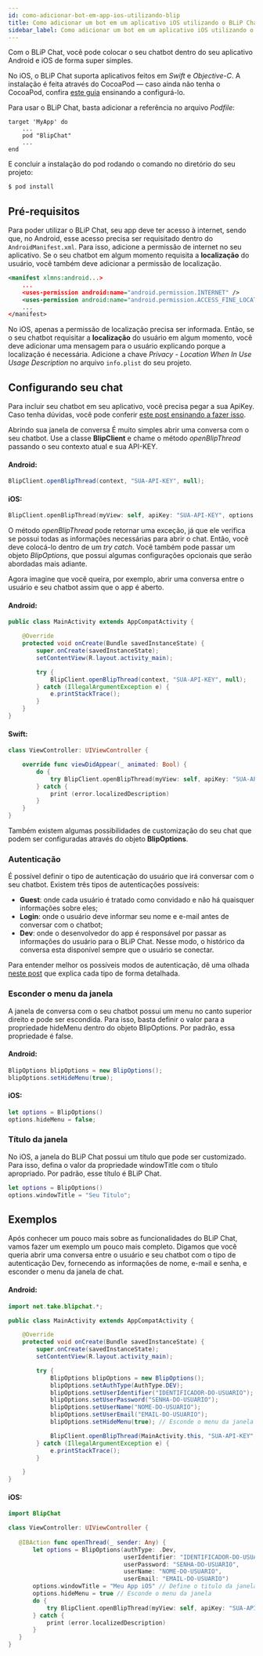 ```yaml
---
id: como-adicionar-bot-em-app-ios-utilizando-blip
title: Como adicionar um bot em um aplicativo iOS utilizando o BLiP Chat?
sidebar_label: Como adicionar um bot em um aplicativo iOS utilizando o BLiP Chat?
---
```


Com o BLiP Chat, você pode colocar o seu chatbot dentro do seu aplicativo Android e iOS de forma super simples.

No iOS, o BLiP Chat suporta aplicativos feitos em *Swift* e *Objective-C*. A instalação é feita através do CocoaPod — caso ainda não tenha o CocoaPod, confira [este guia](https://guides.cocoapods.org/using/using-cocoapods.html) ensinando a configurá-lo.

Para usar o BLiP Chat, basta adicionar a referência no arquivo *Podfile*:

```
target 'MyApp' do
    ...
    pod "BlipChat"
    ...
end
```

E concluir a instalação do pod rodando o comando no diretório do seu projeto:

```bash
$ pod install
```

## Pré-requisitos

Para poder utilizar o BLiP Chat, seu app deve ter acesso à internet, sendo que, no Android, esse acesso precisa ser requisitado dentro do `AndroidManifest.xml`. Para isso, adicione a permissão de internet no seu aplicativo. Se o seu chatbot em algum momento requisita a **localização** do usuário, você também deve adicionar a permissão de localização.

```xml
<manifest xlmns:android...>
    ...
    <uses-permission android:name="android.permission.INTERNET" />
    <uses-permission android:name="android.permission.ACCESS_FINE_LOCATION" />
    ...
</manifest>
```

No iOS, apenas a permissão de localização precisa ser informada. Então, se o seu chatbot requisitar a **localização** do usuário em algum momento, você deve adicionar uma mensagem para o usuário explicando porque a localização é necessária. Adicione a chave *Privacy - Location When In Use Usage Description* no arquivo `info.plist` do seu projeto.

## Configurando seu chat

Para incluir seu chatbot em seu aplicativo, você precisa pegar a sua ApiKey. Caso tenha dúvidas, você pode conferir [este post ensinando a fazer isso](/docs/api-sdks/como-encontrar-a-api-key-do-meu-bot).

Abrindo sua janela de conversa
É muito simples abrir uma conversa com o seu chatbot. Use a classe **BlipClient** e chame o método *openBlipThread* passando o seu contexto atual e sua API-KEY.

#### Android:

```java
BlipClient.openBlipThread(context, "SUA-API-KEY", null);
```

#### iOS:

```swift
BlipClient.openBlipThread(myView: self, apiKey: "SUA-API-KEY", options: nil)
```

O método *openBlipThread* pode retornar uma exceção, já que ele verifica se possui todas as informações necessárias para abrir o chat. Então, você deve colocá-lo dentro de um *try catch*. Você também pode passar um objeto *BlipOptions*, que possui algumas configurações opcionais que serão abordadas mais adiante.

Agora imagine que você queira, por exemplo, abrir uma conversa entre o usuário e seu chatbot assim que o app é aberto.

#### Android:

```java
public class MainActivity extends AppCompatActivity {

    @Override
    protected void onCreate(Bundle savedInstanceState) {
        super.onCreate(savedInstanceState);
        setContentView(R.layout.activity_main);

        try {
            BlipClient.openBlipThread(context, "SUA-API-KEY", null);
        } catch (IllegalArgumentException e) {
            e.printStackTrace();
        }
    }
}
```

#### Swift:

```swift
class ViewController: UIViewController {

    override func viewDidAppear(_ animated: Bool) {
        do {
            try BlipClient.openBlipThread(myView: self, apiKey: "SUA-API-KEY", options: nil)
        } catch {
            print (error.localizedDescription)
        }
    }
}
```

Também existem algumas possibilidades de customização do seu chat que podem ser configuradas através do objeto **BlipOptions**.

### Autenticação

É possível definir o tipo de autenticação do usuário que irá conversar com o seu chatbot. Existem três tipos de autenticações possíveis:

* **Guest**: onde cada usuário é tratado como convidado e não há quaisquer informações sobre eles;
* **Login**: onde o usuário deve informar seu nome e e-mail antes de conversar com o chatbot;
* **Dev**: onde o desenvolvedor do app é responsável por passar as informações do usuário para o BLiP Chat. Nesse modo, o histórico da conversa esta disponível sempre que o usuário se conectar.

Para entender melhor os possíveis modos de autenticação, dê uma olhada [neste post](/docs/channels/blip-chat/tipos-de-autenticacao-chat) que explica cada tipo de forma detalhada.

### Esconder o menu da janela

A janela de conversa com o seu chatbot possui um menu no canto superior direito e pode ser escondida. Para isso, basta definir o valor para a propriedade hideMenu dentro do objeto BlipOptions. Por padrão, essa propriedade é false.

#### Android:

```java
BlipOptions blipOptions = new BlipOptions();
blipOptions.setHideMenu(true);
```

#### iOS:

```swift
let options = BlipOptions()
options.hideMenu = false;
```

### Título da janela

No iOS, a janela do BLiP Chat possui um título que pode ser customizado. Para isso, defina o valor da propriedade windowTitle com o título apropriado. Por padrão, esse título é BLiP Chat.

```swift
let options = BlipOptions()
options.windowTitle = "Seu Título";
```

## Exemplos

Após conhecer um pouco mais sobre as funcionalidades do BLiP Chat, vamos fazer um exemplo um pouco mais completo. Digamos que você queria abrir uma conversa entre o usuário e seu chatbot com o tipo de autenticação Dev, fornecendo as informações de nome, e-mail e senha, e esconder o menu da janela de chat.

#### Android:

```java
import net.take.blipchat.*;

public class MainActivity extends AppCompatActivity {

    @Override
    protected void onCreate(Bundle savedInstanceState) {
        super.onCreate(savedInstanceState);
        setContentView(R.layout.activity_main);

        try {
            BlipOptions blipOptions = new BlipOptions();
            blipOptions.setAuthType(AuthType.DEV);
            blipOptions.setUserIdentifier("IDENTIFICADOR-DO-USUARIO");
            blipOptions.setUserPassword("SENHA-DO-USUARIO");
            blipOptions.setUserName("NOME-DO-USUARIO");
            blipOptions.setUserEmail("EMAIL-DO-USUARIO");
            blipOptions.setHideMenu(true); // Esconde o menu da janela

            BlipClient.openBlipThread(MainActivity.this, "SUA-API-KEY", blipOptions);
        } catch (IllegalArgumentException e) {
            e.printStackTrace();
        }

    }
}
```

#### iOS:

```swift
import BlipChat

class ViewController: UIViewController {
   
   @IBAction func openThread(_ sender: Any) {
       let options = BlipOptions(authType: .Dev,
                                 userIdentifier: "IDENTIFICADOR-DO-USUARIO",
                                 userPassword: "SENHA-DO-USUARIO",
                                 userName: "NOME-DO-USUARIO",
                                 userEmail: "EMAIL-DO-USUARIO")
       options.windowTitle = "Meu App iOS" // Define o titulo da janela
       options.hideMenu = true // Esconde o menu da janela
       do {
           try BlipClient.openBlipThread(myView: self, apiKey: "SUA-API-KEY", options: options)
       } catch {
           print (error.localizedDescription)
       }
   }
}
```